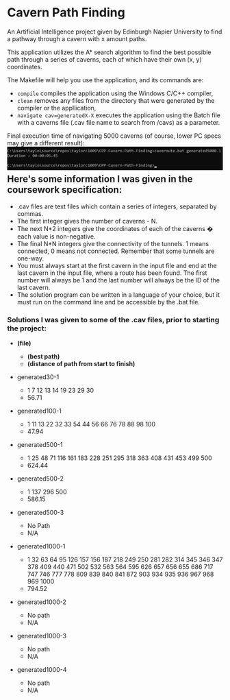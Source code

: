 # Cavern Path Finding
An Artificial Intelligence project given by Edinburgh Napier University to find a pathway through a cavern with x amount paths.

This application utilizes the A* search algorithm to find the best possible path through a series of caverns, each of which have their own (x, y) coordinates.

The Makefile will help you use the application, and its commands are:
* `compile` compiles the application using the Windows C/C++ compiler,
* `clean` removes any files from the directory that were generated by the compiler or the appllication,
* `navigate cav=generatedX-X` executes the application using the Batch file with a caverns file (.cav file name to search from /cavs) as a parameter.

Final execution time of navigating 5000 caverns (of course, lower PC specs may give a different result):
<br/><img align="left" alt="Best time with 5000 caverns" src="visuals/best-5000.jpg"/><br/><br/>

## Here's some information I was given in the coursework specification:
* .cav files are text files which contain a series of integers, separated by commas.
* The first integer gives the number of caverns - N.
* The next N*2 integers give the coordinates of each of the caverns � each value is non-negative.
* The final N*N integers give the connectivity of the tunnels. 1 means connected, 0 means not connected. Remember that some tunnels are one-way.
* You must always start at the first cavern in the input file and end at the last cavern in the input file, where a route has been found. The first number will always be 1 and the last number will always be the ID of the last cavern.
* The solution program can be written in a language of your choice, but it must run on the command line and be accessible by the .bat file.

### Solutions I was given to some of the .cav files, prior to starting the project:
* __(file)__
	* __(best path)__
	* __(distance of path from start to finish)__

* generated30-1
	* 1 7 12 13 14 19 23 29 30
	* 56.71

* generated100-1
	* 1 11 13 22 32 33 54 44 56 66 76 78 88 98 100
	* 47.94

* generated500-1
	* 1 25 48 71 116 161 183 228 251 295 318 363 408 431 453 499 500
	* 624.44

* generated500-2
	* 1 137 296 500
	* 586.15

* generated500-3
	* No Path
	* N/A

* generated1000-1
	* 1 32 63 64 95 126 157 156 187 218 249 250 281 282 314 345 346 347 378 409 440 471 502 532 563 564 595 626 657 656 655 686 717 747 746 777 778 809 839 840 841 872 903 934 935 936 967 968 969 1000
	* 794.52

* generated1000-2
	* No path
	* N/A

* generated1000-3
	* No path
	* N/A

* generated1000-4
	* No path
	* N/A
